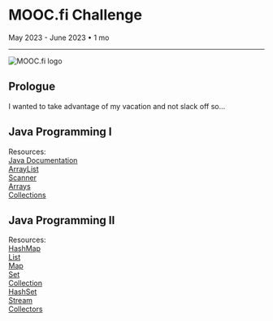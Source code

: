 # MOOC.fi Challenge
May 2023 - June 2023 • 1 mo
<hr> 

![MOOC.fi logo](https://www.mooc.fi/_next/static/media/moocfi.029e0aab.svg)
## Prologue
I wanted to take advantage of my vacation and not slack off so...

## Java Programming I
Resources: <br />
[Java Documentation](https://docs.oracle.com/javase/8/docs/api/) <br />
[ArrayList](https://docs.oracle.com/javase/8/docs/api/java/util/ArrayList.html) <br />
[Scanner](https://docs.oracle.com/javase/8/docs/api/java/util/Scanner.html) <br />
[Arrays](https://docs.oracle.com/javase/8/docs/api/java/util/Arrays.html) <br />
[Collections](https://docs.oracle.com/javase/8/docs/api/java/util/Collections.html)
## Java Programming II
Resources: <br />
[HashMap](https://docs.oracle.com/javase/8/docs/api/java/util/HashMap.html) <br />
[List](https://docs.oracle.com/javase/8/docs/api/java/util/List.html) <br />
[Map](https://docs.oracle.com/javase/8/docs/api/java/util/Map.html) <br />
[Set](https://docs.oracle.com/javase/8/docs/api/java/util/Set.html) <br />
[Collection](https://docs.oracle.com/javase/8/docs/api/java/util/Collection.html) <br />
[HashSet](https://docs.oracle.com/javase/8/docs/api/java/util/HashSet.html) <br />
[Stream](https://docs.oracle.com/javase/8/docs/api/java/util/stream/Stream.html) <br />
[Collectors](https://docs.oracle.com/javase/8/docs/api/java/util/stream/Collectors.html)
